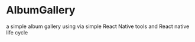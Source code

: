 # AlbumGallery
a simple album gallery using via simple React Native tools and React native life cycle

